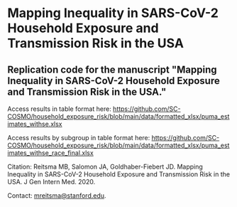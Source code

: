 # Mapping Inequality in SARS-CoV-2 Household Exposure and Transmission Risk in the USA
## Replication code for the manuscript "Mapping Inequality in SARS-CoV-2 Household Exposure and Transmission Risk in the USA."

Access results in table format here: https://github.com/SC-COSMO/household_exposure_risk/blob/main/data/formatted_xlsx/puma_estimates_withse.xlsx

Access results by subgroup in table format here: https://github.com/SC-COSMO/household_exposure_risk/blob/main/data/formatted_xlsx/puma_estimates_withse_race_final.xlsx

Citation: Reitsma MB, Salomon JA, Goldhaber-Fiebert JD. Mapping Inequality in SARS-CoV-2 Household Exposure and Transmission Risk in the USA. J Gen Intern Med. 2020.

Contact: mreitsma@stanford.edu.
